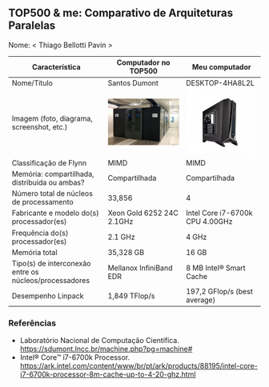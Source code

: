 TOP500 & me: Comparativo de Arquiteturas Paralelas
--------------------------------------------------

Nome: < Thiago Bellotti Pavin >

| Característica                                            | Computador no TOP500  | Meu computador  |
| --------------------------------------------------------- | --------------------- | --------------- |
| Nome/Título                                               | Santos Dumont         | DESKTOP-4HA8L2L |
| Imagem (foto, diagrama, screenshot, etc.)                 | ![](/images/ImagemTop500.png)| ![](/images/ImagemPC.png) |
| Classificação de Flynn                                    | MIMD                  | MIMD            |
| Memória: compartilhada, distribuída ou ambas?             | Compartilhada         | Compartilhada   |
| Número total de núcleos de processamento                  | 33,856                | 4               |
| Fabricante e modelo do(s) processador(es)                 | Xeon Gold 6252 24C 2.1GHz | Intel Core i7-6700k CPU 4.00GHz |
| Frequência do(s) processador(es)                          | 2.1 GHz               | 4 GHz           |
| Memória total                                             | 35,328 GB             | 16 GB           |
| Tipo(s) de interconexão entre os núcleos/processadores    | Mellanox InfiniBand EDR | 8 MB Intel® Smart Cache |
| Desempenho Linpack                                        | 1,849 TFlop/s         | 197,2 GFlop/s (best average) |

### Referências
- Laboratório Nacional de Computação Científica. https://sdumont.lncc.br/machine.php?pg=machine#
- Intel® Core™ i7-6700k Processor. https://ark.intel.com/content/www/br/pt/ark/products/88195/intel-core-i7-6700k-processor-8m-cache-up-to-4-20-ghz.html